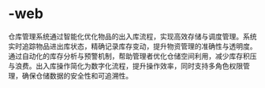 # -web
仓库管理系统通过智能化优化物品的出入库流程，实现高效存储与调度管理。系统实时追踪物品进出库状态，精确记录库存变动，提升物资管理的准确性与透明度。通过自动化的库存分析与预警机制，帮助管理者优化仓储空间利用，减少库存积压与浪费。出入库操作简化为数字化流程，提升操作效率，同时支持多角色权限管理，确保仓储数据的安全性和可追溯性。
